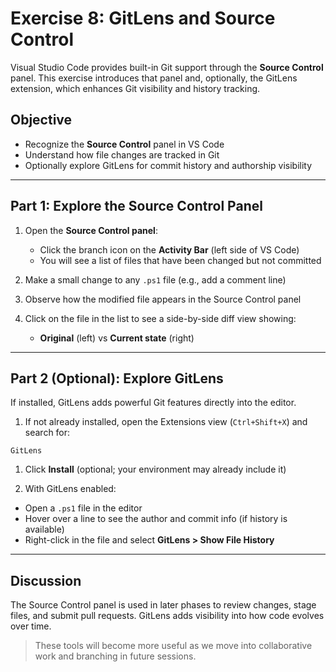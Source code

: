 
# Exercise 8: GitLens and Source Control

Visual Studio Code provides built-in Git support through the **Source Control** panel. This exercise introduces that panel and, optionally, the GitLens extension, which enhances Git visibility and history tracking.

## Objective

- Recognize the **Source Control** panel in VS Code
- Understand how file changes are tracked in Git
- Optionally explore GitLens for commit history and authorship visibility

---

## Part 1: Explore the Source Control Panel

1. Open the **Source Control panel**:
   - Click the branch icon on the **Activity Bar** (left side of VS Code)
   - You will see a list of files that have been changed but not committed

2. Make a small change to any `.ps1` file (e.g., add a comment line)

3. Observe how the modified file appears in the Source Control panel

4. Click on the file in the list to see a side-by-side diff view showing:
   - **Original** (left) vs **Current state** (right)

---

## Part 2 (Optional): Explore GitLens

If installed, GitLens adds powerful Git features directly into the editor.

1. If not already installed, open the Extensions view (`Ctrl+Shift+X`) and search for:


```
GitLens
```

1. Click **Install** (optional; your environment may already include it)

2. With GitLens enabled:
- Open a `.ps1` file in the editor
- Hover over a line to see the author and commit info (if history is available)
- Right-click in the file and select **GitLens > Show File History**

---

## Discussion

The Source Control panel is used in later phases to review changes, stage files, and submit pull requests. GitLens adds visibility into how code evolves over time.

> These tools will become more useful as we move into collaborative work and branching in future sessions.
